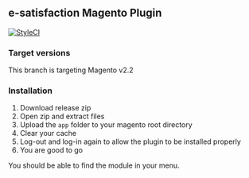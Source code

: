 ## e-satisfaction Magento Plugin

[![StyleCI](https://github.styleci.io/repos/99707123/shield?branch=2.2)](https://github.styleci.io/repos/99707123)

### Target versions

This branch is targeting Magento v2.2

### Installation

1. Download release zip
2. Open zip and extract files
3. Upload the `app` folder to your magento root directory
4. Clear your cache
5. Log-out and log-in again to allow the plugin to be installed properly
6. You are good to go

You should be able to find the module in your menu.
